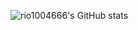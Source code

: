 
![rio1004666's GitHub stats](https://github-readme-stats.vercel.app/api?username=rio1004666&show_icons=true&theme=https://camo.githubusercontent.com/96b34a68e3a2fbeef467c424057e43d34c7f44a2704e7b4b34dea6ea81587b7f/68747470733a2f2f6769746875622d726561646d652d73746174732e76657263656c2e6170702f6170693f757365726e616d653d616e7572616768617a72612673686f775f69636f6e733d7472756526686964653d636f6e74726962732c7072732663616368655f7365636f6e64733d3836343030267468656d653d626c75652d677265656e)



<!--
- 🔭 I’m currently working on ...
- 🌱 I’m currently learning ...
- 👯 I’m looking to collaborate on ...
- 🤔 I’m looking for help with ...
- 💬 Ask me about ...
- 📫 How to reach me: ...
- 😄 Pronouns: ...
- ⚡ Fun fact: ... -->
